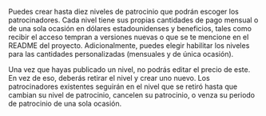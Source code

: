 Puedes crear hasta diez niveles de patrocinio que podrán escoger los patrocinadores. Cada nivel tiene sus propias cantidades de pago mensual o de una sola ocasión en dólares estadounidenses y beneficios, tales como recibir el acceso tempran a versiones nuevas o que se te mencione en el README del proyecto. Adicionalmente, puedes elegir habilitar los niveles para las cantidades personalizadas (mensuales y de única ocasión).

Una vez que hayas publicado un nivel, no podrás editar el precio de este. En vez de eso, deberás retirar el nivel y crear uno nuevo. Los patrocinadores existentes seguirán en el nivel que se retiró hasta que cambian su nivel de patrocinio, cancelen su patrocinio, o venza su periodo de patrocinio de una sola ocasión.
